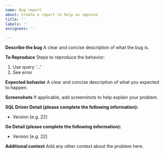 ```yaml
---
name: Bug report
about: Create a report to help us improve
title: ''
labels: ''
assignees: ''

---
```


**Describe the bug**
A clear and concise description of what the bug is.

**To Reproduce**
Steps to reproduce the behavior:
1. Use query '...'
2. See error

**Expected behavior**
A clear and concise description of what you expected to happen.

**Screenshots**
If applicable, add screenshots to help explain your problem.

**SQL Driver Detail (please complete the following information):**
 - Version [e.g. 22]

**Go Detail (please complete the following information):**
 - Version [e.g. 22]

**Additional context**
Add any other context about the problem here.
